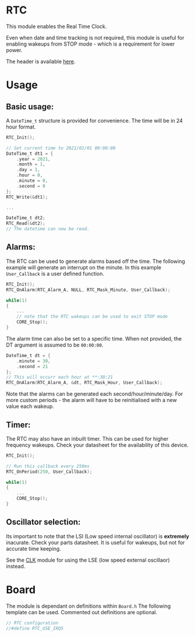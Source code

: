 # RTC
This module enables the Real Time Clock.

Even when date and time tracking is not required, this module is useful for enabling wakeups from STOP mode - which is a requirement for lower power.

The header is available [here](../Lib/RTC.h).

# Usage

## Basic usage:

A `DateTime_t` structure is provided for convenience. The time will be in 24 hour format.

```c
RTC_Init();

// Set current time to 2021/01/01 00:00:00
DateTime_t dt1 = {
    .year = 2021,
    .month = 1,
    .day = 1,
    .hour = 0,
    .minute = 0,
    .second = 0
};
RTC_Write(&dt1);

...

DateTime_t dt2;
RTC_Read(&dt2);
// The datetime can now be read.
```

## Alarms:

The RTC can be used to generate alarms based off the time. The following example will generate an interrupt on the minute. In this example `User_Callback` is a user defined function.

```c
RTC_Init();
RTC_OnAlarm(RTC_Alarm_A, NULL, RTC_Mask_Minute, User_Callback);

while(1)
{
    ...
    // note that the RTC wakeups can be used to exit STOP mode
    CORE_Stop();
}
```

The alarm time can also be set to a specific time. When not provided, the DT argument is assumed to be `00:00:00`.
```c
DateTime_t dt = {
    .minute = 30,
    .second = 21
};
// This will occurr each hour at **:30:21
RTC_OnAlarm(RTC_Alarm_A, &dt, RTC_Mask_Hour, User_Callback);
```

Note that the alarms can be generated each second/hour/minute/day. For more custom periods - the alarm will have to be reinitialised with a new value each wakeup.

## Timer:

The RTC may also have an inbuilt timer. This can be used for higher frequency wakeups. Check your datasheet for the availability of this device.

```c
RTC_Init();

// Run this callback every 250ms
RTC_OnPeriod(250, User_Callback);

while(1)
{
    ...
    CORE_Stop();
}
```

## Oscillator selection:

Its important to note that the LSI (Low speed internal oscillator) is **extremely** inacurate. Check your parts datasheet. It is useful for wakeups, but not for accurate time keeping.

See the [CLK](CLK.md) module for using the LSE (low speed external oscillaor) instead.

# Board

The module is dependant on definitions within `Board.h`
The following template can be used. Commented out definitions are optional.

```C
// RTC configuration
//#define RTC_USE_IRQS
```
